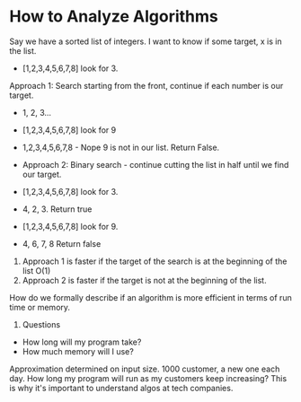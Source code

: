 # How to Analyze Algorithms

Say we have a sorted list of integers. I want to know if some target, x is in the list.
- [1,2,3,4,5,6,7,8] look for 3.

Approach 1: Search starting from the front, continue if each number is our target.
- 1, 2, 3...

- [1,2,3,4,5,6,7,8] look for 9
- 1,2,3,4,5,6,7,8 - Nope 9 is not in our list. Return False.

- Approach 2: Binary search - continue cutting the list in half until we find our target.

- [1,2,3,4,5,6,7,8] look for 3.
- 4, 2, 3. Return true

- [1,2,3,4,5,6,7,8] look for 9.
- 4, 6, 7, 8 Return false

1. Approach 1 is faster if the target of the search is at the beginning of the list O(1)
2. Approach 2 is faster if the target is not at the beginning of the list.

How do we formally describe if an algorithm is more efficient in terms of run time or memory.

1. Questions 
- How long will my program take?
- How much memory will I use?

Approximation determined on input size.
1000 customer, a new one each day.
How long my program will run as my customers keep increasing?
This is why it's important to understand algos at tech companies.
